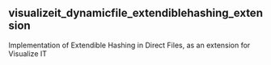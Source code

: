 ## visualizeit_dynamicfile_extendiblehashing_extension

Implementation of Extendible Hashing in Direct Files, as an extension for Visualize IT

